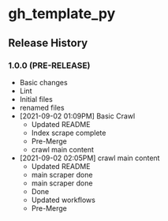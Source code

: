# gh_template_py

## Release History

### 1.0.0 (PRE-RELEASE)
  * Basic changes
  * Lint
  * Initial files
  * renamed files
* [2021-09-02 01:09PM] Basic Crawl
  * Updated README
  * Index scrape complete
  * Pre-Merge
  * crawl main content
* [2021-09-02 02:05PM] crawl main content
  * Updated README
  * main scraper done
  * main scraper done
  * Done
  * Updated workflows
  * Pre-Merge
